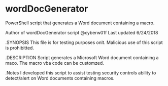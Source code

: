# wordDocGenerator
PowerShell script that generates a Word document containing a macro. 

Author of wordDocGenerator script @cyberw01f
Last updated 6/24/2018

.SYNOPSIS 
This file is for testing purposes onlt. Malicious use of this script is prohibitted. 

.DESCRIPTION
Script generates a Microsoft Word document containing a maco. The macro vba code can be customzed. 

.Notes
I developed this script to assist testing security controls ability to detect/alert on Word documents containing macros. 

